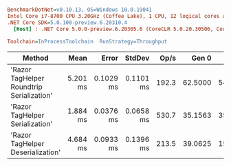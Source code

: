 ``` ini

BenchmarkDotNet=v0.10.13, OS=Windows 10.0.19041
Intel Core i7-8700 CPU 3.20GHz (Coffee Lake), 1 CPU, 12 logical cores and 6 physical cores
.NET Core SDK=5.0.100-preview.6.20310.4
  [Host] : .NET Core 5.0.0-preview.6.20305.6 (CoreCLR 5.0.20.30506, CoreFX 5.0.20.30506), 64bit RyuJIT

Toolchain=InProcessToolchain  RunStrategy=Throughput  

```
|                                    Method |     Mean |     Error |    StdDev |  Op/s |   Gen 0 |   Gen 1 |   Gen 2 | Allocated |
|------------------------------------------ |---------:|----------:|----------:|------:|--------:|--------:|--------:|----------:|
| &#39;Razor TagHelper Roundtrip Serialization&#39; | 5.201 ms | 0.1029 ms | 0.1101 ms | 192.3 | 62.5000 | 54.6875 | 31.2500 |   3.87 MB |
|           &#39;Razor TagHelper Serialization&#39; | 1.884 ms | 0.0376 ms | 0.0658 ms | 530.7 | 35.1563 | 35.1563 | 35.1563 |   1.11 MB |
|         &#39;Razor TagHelper Deserialization&#39; | 4.684 ms | 0.0933 ms | 0.1396 ms | 213.5 | 39.0625 | 15.6250 |       - |    3.3 MB |
